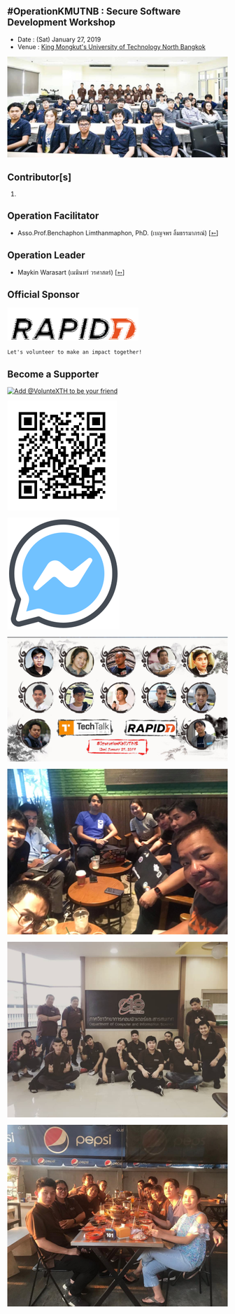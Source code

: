 ## #OperationKMUTNB : Secure Software Development Workshop

+ Date : (Sat) January 27, 2019
+ Venue : [King Mongkut's University of Technology North Bangkok](https://www.kmutnb.ac.th/)

[![](/OperationKMUTNB/pic/Group.jpg "#OperationNorthBKK")](https://web.facebook.com/hashtag/OperationNorthBKK)

## Contributor[s]
1.

## Operation Facilitator
+ Asso.Prof.Benchaphon Limthanmaphon, PhD. (เบญจพร ลิ้มธรรมาภรณ์) [[➳](http://www.cs.kmutnb.ac.th/ShowTeacher.jsp?name=blt)]

## Operation Leader
+ Maykin Warasart (เมฆินทร์ วรศาสตร์) [[➳](http://mk.in.th)]

## Official Sponsor
[![](/OperationKMUTNB/pic/Rapid7_logo_300.png "Rapid7 powers the practice of SecOps by delivering shared visibility, analytics, and automation to unite security, IT, and DevOps teams.")](https://www.rapid7.com/)

```markdown
Let's volunteer to make an impact together!
```

## Become a Supporter

[![](https://scdn.line-apps.com/n/line_add_friends/btn/en.png "Add @VolunteXTH to be your friend")](https://lin.ee/cnIgUj4)

[![](/@VolunteXTH.png "Add @VolunteXTH to be your friend")](https://line.me/R/ti/p/@voluntex)

[![](/fb-m.png "Talk to us via FB messenger")](https://m.me/VolunteXTH)

[![](/OperationKMUTNB/pic/Team.jpg "#OperationKMUTNB")](https://www.facebook.com/hashtag/OperationKMUTNB)

[![](/OperationKMUTNB/pic/Prep.jpg "#OperationKMUTNB")](https://www.facebook.com/hashtag/OperationKMUTNB)

[![](/OperationKMUTNB/pic/AfterTheMatch1.jpg "#OperationKMUTNB")](https://www.facebook.com/hashtag/OperationKMUTNB)

[![](/OperationKMUTNB/pic/AfterTheMatch2.jpg "#OperationKMUTNB")](https://www.facebook.com/hashtag/OperationKMUTNB)
